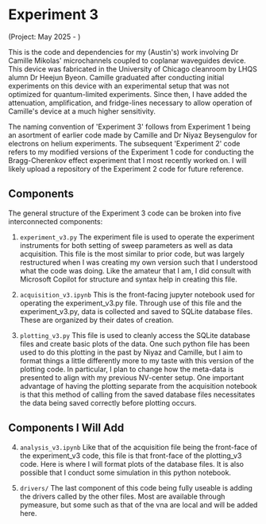 # Experiment 3

(Project: May 2025 - )

This is the code and dependencies for my (Austin's) work involving Dr Camille Mikolas'
microchannels coupled to coplanar waveguides device.  This device was fabricated in the
University of Chicago cleanroom by LHQS alumn Dr Heejun Byeon.  Camille graduated after
conducting initial experiments on this device with an experimental setup that was not 
optimized for quantum-limited experiments.  Since then, I have added the attenuation,
amplification, and fridge-lines necessary to allow operation of Camille's device at a
much higher sensitivity.

The naming convention of 'Experiment 3' follows from Experiment 1 being an asortment of
earlier code made by Camille and Dr Niyaz Beysengulov for electrons on helium
experiments.  The subsequent 'Experiment 2' code refers to my modified versions of the 
Experiment 1 code for conducting the Bragg-Cherenkov effect experiment that I most 
recently worked on.  I will likely upload a repository of the Experiment 2 code for 
future reference. 


## Components 

The general structure of the Experiment 3 code can be broken into five interconnected 
components:

1) `experiment_v3.py`
    The experiment file is used to operate the experiment instruments for both setting 
    of sweep parameters as well as data acquisition.  This file is the most similar to
    prior code, but was largely restructured when I was creating my own version such
    that I understood what the code was doing.  Like the amateur that I am, I did
    consult with Microsoft Copilot for structure and syntax help in creating this file.

2) `acquisition_v3.ipynb`
    This is the front-facing jupyter notebook used for operating the experiment_v3.py
    file.  Through use of this file and the experiment_v3.py, data is collected and 
    saved to SQLite database files.  These are organized by their dates of creation.

3) `plotting_v3.py`
    This file is used to cleanly access the SQLite database files and create basic 
    plots of the data.  One such python file has been used to do this plotting in the 
    past by Niyaz and Camille, but I aim to format things a little differently more to
    my taste with this version of the plotting code.  In particular, I plan to change
    how the meta-data is presented to align with my previous NV-center setup.  One 
    important advantage of having the plotting separate from the acquisition notebook 
    is that this method of calling from the saved database files necessitates the data
    being saved correctly before plotting occurs.


## Components I Will Add

4) `analysis_v3.ipynb`
    Like that of the acquisition file being the front-face of the experiment_v3 code,
    this file is that front-face of the plotting_v3 code.  Here is where I will format
    plots of the database files.  It is also possible that I conduct some simulation
    in this python notebook.

5) `drivers/`
    The last component of this code being fully useable is adding the drivers called 
    by the other files.  Most are available through pymeasure, but some such as that
    of the vna are local and will be added here.
